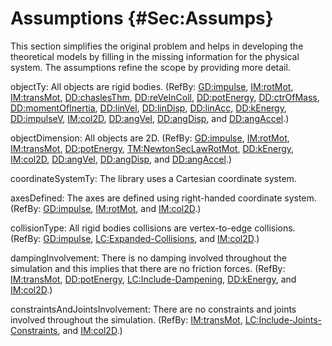 # Assumptions {#Sec:Assumps}

This section simplifies the original problem and helps in developing the theoretical models by filling in the missing information for the physical system. The assumptions refine the scope by providing more detail.

<div id="assumpOT"></div>

objectTy: All objects are rigid bodies. (RefBy: [GD:impulse](./SecGDs.md#GD:impulse), [IM:rotMot](./SecIMs.md#IM:rotMot), [IM:transMot](./SecIMs.md#IM:transMot), [DD:chaslesThm](./SecDDs.md#DD:chaslesThm), [DD:reVeInColl](./SecDDs.md#DD:reVeInColl), [DD:potEnergy](./SecDDs.md#DD:potEnergy), [DD:ctrOfMass](./SecDDs.md#DD:ctrOfMass), [DD:momentOfInertia](./SecDDs.md#DD:momentOfInertia), [DD:linVel](./SecDDs.md#DD:linVel), [DD:linDisp](./SecDDs.md#DD:linDisp), [DD:linAcc](./SecDDs.md#DD:linAcc), [DD:kEnergy](./SecDDs.md#DD:kEnergy), [DD:impulseV](./SecDDs.md#DD:impulseV), [IM:col2D](./SecIMs.md#IM:col2D), [DD:angVel](./SecDDs.md#DD:angVel), [DD:angDisp](./SecDDs.md#DD:angDisp), and [DD:angAccel](./SecDDs.md#DD:angAccel).)

<div id="assumpOD"></div>

objectDimension: All objects are 2D. (RefBy: [GD:impulse](./SecGDs.md#GD:impulse), [IM:rotMot](./SecIMs.md#IM:rotMot), [IM:transMot](./SecIMs.md#IM:transMot), [DD:potEnergy](./SecDDs.md#DD:potEnergy), [TM:NewtonSecLawRotMot](./SecTMs.md#TM:NewtonSecLawRotMot), [DD:kEnergy](./SecDDs.md#DD:kEnergy), [IM:col2D](./SecIMs.md#IM:col2D), [DD:angVel](./SecDDs.md#DD:angVel), [DD:angDisp](./SecDDs.md#DD:angDisp), and [DD:angAccel](./SecDDs.md#DD:angAccel).)

<div id="assumpCST"></div>

coordinateSystemTy: The library uses a Cartesian coordinate system.

<div id="assumpAD"></div>

axesDefined: The axes are defined using right-handed coordinate system. (RefBy: [GD:impulse](./SecGDs.md#GD:impulse), [IM:rotMot](./SecIMs.md#IM:rotMot), and [IM:col2D](./SecIMs.md#IM:col2D).)

<div id="assumpCT"></div>

collisionType: All rigid bodies collisions are vertex-to-edge collisions. (RefBy: [GD:impulse](./SecGDs.md#GD:impulse), [LC:Expanded-Collisions](./SecLCs.md#lcEC), and [IM:col2D](./SecIMs.md#IM:col2D).)

<div id="assumpDI"></div>

dampingInvolvement: There is no damping involved throughout the simulation and this implies that there are no friction forces. (RefBy: [IM:transMot](./SecIMs.md#IM:transMot), [DD:potEnergy](./SecDDs.md#DD:potEnergy), [LC:Include-Dampening](./SecLCs.md#lcID), [DD:kEnergy](./SecDDs.md#DD:kEnergy), and [IM:col2D](./SecIMs.md#IM:col2D).)

<div id="assumpCAJI"></div>

constraintsAndJointsInvolvement: There are no constraints and joints involved throughout the simulation. (RefBy: [IM:transMot](./SecIMs.md#IM:transMot), [LC:Include-Joints-Constraints](./SecLCs.md#lcIJC), and [IM:col2D](./SecIMs.md#IM:col2D).)


